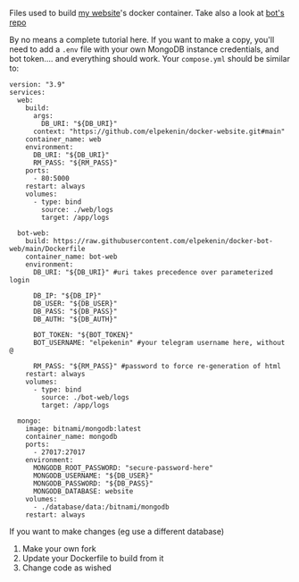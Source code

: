 Files used to build [my website](http://elpekenin.tk/40dex)'s docker container. Take also a look at [bot's repo](https://github.com/elpekenin/docker-bot-web)

By no means a complete tutorial here. If you want to make a copy, you'll need to add a `.env` file with your own MongoDB instance credentials, and bot token.... and everything should work. Your `compose.yml` should be similar to:
```
version: "3.9"
services:
  web:
    build:
      args:
        DB_URI: "${DB_URI}"
      context: "https://github.com/elpekenin/docker-website.git#main"
    container_name: web
    environment:
      DB_URI: "${DB_URI}"
      RM_PASS: "${RM_PASS}"
    ports:
      - 80:5000
    restart: always
    volumes:
      - type: bind
        source: ./web/logs
        target: /app/logs

  bot-web:
    build: https://raw.githubusercontent.com/elpekenin/docker-bot-web/main/Dockerfile
    container_name: bot-web
    environment:
      DB_URI: "${DB_URI}" #uri takes precedence over parameterized login

      DB_IP: "${DB_IP}"
      DB_USER: "${DB_USER}"
      DB_PASS: "${DB_PASS}"
      DB_AUTH: "${DB_AUTH}"

      BOT_TOKEN: "${BOT_TOKEN}"
      BOT_USERNAME: "elpekenin" #your telegram username here, without @

      RM_PASS: "${RM_PASS}" #password to force re-generation of html
    restart: always
    volumes:
      - type: bind
        source: ./bot-web/logs
        target: /app/logs

  mongo:
    image: bitnami/mongodb:latest
    container_name: mongodb
    ports:
      - 27017:27017
    environment:
      MONGODB_ROOT_PASSWORD: "secure-password-here"      
      MONGODB_USERNAME: "${DB_USER}"
      MONGODB_PASSWORD: "${DB_PASS}"
      MONGODB_DATABASE: website
    volumes:
      - ./database/data:/bitnami/mongodb
    restart: always
```

If you want to make changes (eg use a different database)
1. Make your own fork
1. Update your Dockerfile to build from it
1. Change code as wished
